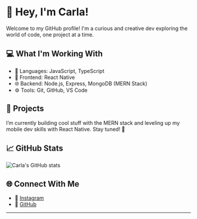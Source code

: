 # 👋 Hey, I'm Carla!

Welcome to my GitHub profile! I'm a curious and creative dev exploring the world of code, one project at a time.

## 💻 What I'm Working With
- 🔧 Languages: JavaScript, TypeScript
- 📱 Frontend: React Native
- 🌐 Backend: Node.js, Express, MongoDB (MERN Stack)
- ⚙️ Tools: Git, GitHub, VS Code

## 🚀 Projects
I’m currently building cool stuff with the MERN stack and leveling up my mobile dev skills with React Native. Stay tuned! 👀

## 📈 GitHub Stats
![Carla's GitHub stats](https://github-readme-stats.vercel.app/api?username=carla-io&show_icons=true&theme=tokyonight)

## 🌐 Connect With Me
- 📸 [Instagram](https://www.instagram.com/ca.rkive/?hl=en)
- 🐙 [GitHub](https://github.com/carla-io)

---


